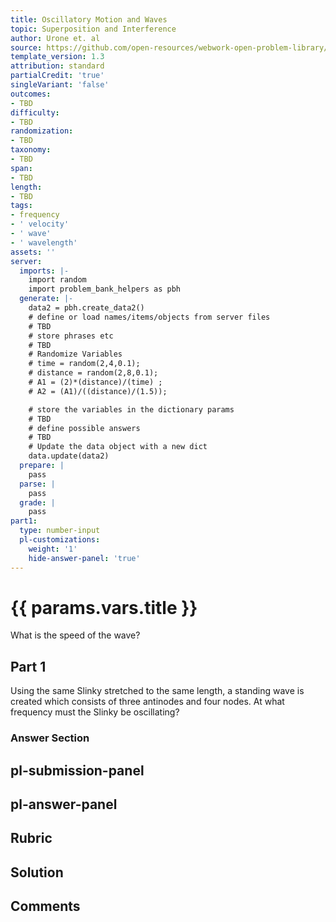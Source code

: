 ```yaml
---
title: Oscillatory Motion and Waves
topic: Superposition and Interference
author: Urone et. al
source: https://github.com/open-resources/webwork-open-problem-library/tree/master/Contrib/BrockPhysics/College_Physics_Urone/16.Oscillatory_Motion_and_Waves/NU_U17-16-10-005.pg
template_version: 1.3
attribution: standard
partialCredit: 'true'
singleVariant: 'false'
outcomes:
- TBD
difficulty:
- TBD
randomization:
- TBD
taxonomy:
- TBD
span:
- TBD
length:
- TBD
tags:
- frequency
- ' velocity'
- ' wave'
- ' wavelength'
assets: ''
server:
  imports: |-
    import random
    import problem_bank_helpers as pbh
  generate: |-
    data2 = pbh.create_data2()
    # define or load names/items/objects from server files
    # TBD
    # store phrases etc
    # TBD
    # Randomize Variables
    # time = random(2,4,0.1);
    # distance = random(2,8,0.1);
    # A1 = (2)*(distance)/(time) ;
    # A2 = (A1)/((distance)/(1.5));

    # store the variables in the dictionary params
    # TBD
    # define possible answers
    # TBD
    # Update the data object with a new dict
    data.update(data2)
  prepare: |
    pass
  parse: |
    pass
  grade: |
    pass
part1:
  type: number-input
  pl-customizations:
    weight: '1'
    hide-answer-panel: 'true'
---
```


# {{ params.vars.title }} 


What is the speed of the wave?

## Part 1 
Using the same Slinky stretched to the same length, a standing wave is created which consists of three antinodes and four nodes. At what frequency must the Slinky be oscillating? 


 ### Answer Section


## pl-submission-panel 


## pl-answer-panel 


## Rubric 


## Solution 


## Comments 


